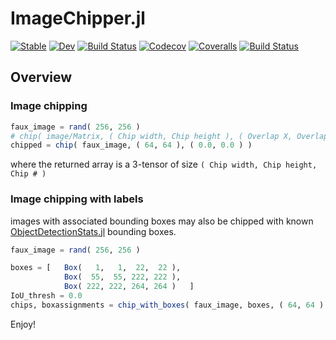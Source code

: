 # ImageChipper.jl

[![Stable](https://img.shields.io/badge/docs-stable-blue.svg)](https://caseykneale.github.io/ImageChipper.jl/stable)
[![Dev](https://img.shields.io/badge/docs-dev-blue.svg)](https://caseykneale.github.io/ImageChipper.jl/dev)
[![Build Status](https://travis-ci.com/caseykneale/ImageChipper.jl.svg?branch=master)](https://travis-ci.com/caseykneale/ImageChipper.jl)
[![Codecov](https://codecov.io/gh/caseykneale/ImageChipper.jl/branch/master/graph/badge.svg)](https://codecov.io/gh/caseykneale/ImageChipper.jl)
[![Coveralls](https://coveralls.io/repos/github/caseykneale/ImageChipper.jl/badge.svg?branch=master)](https://coveralls.io/github/caseykneale/ImageChipper.jl?branch=master)
[![Build Status](https://api.cirrus-ci.com/github/caseykneale/ImageChipper.jl.svg)](https://cirrus-ci.com/github/caseykneale/ImageChipper.jl)

## Overview

### Image chipping
```Julia
faux_image = rand( 256, 256 )
# chip( image/Matrix, ( Chip width, Chip height ), ( Overlap X, Overlap Y ) )
chipped = chip( faux_image, ( 64, 64 ), ( 0.0, 0.0 ) )
```
where the returned array is a 3-tensor of size `( Chip width, Chip height, Chip # )`

### Image chipping with labels
images with associated bounding boxes may also be chipped with known [ObjectDetectionStats.jl](https://github.com/caseykneale/ObjectDetectionStats.jl) bounding boxes.

```Julia
faux_image = rand( 256, 256 )

boxes = [   Box(   1,   1,  22,  22 ),
            Box(  55,  55, 222, 222 ),
            Box( 222, 222, 264, 264 )   ]
IoU_thresh = 0.0
chips, boxassignments = chip_with_boxes( faux_image, boxes, ( 64, 64 ) ( 0.0, 0.0 ), IoU_thresh )
```

Enjoy!
